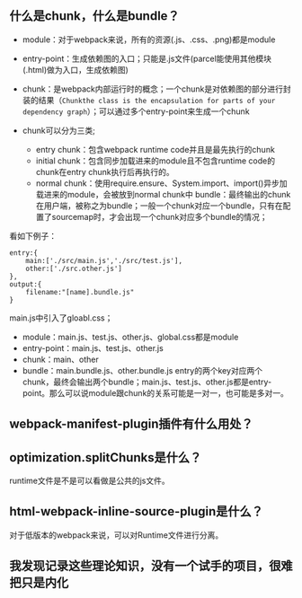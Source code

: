## 什么是chunk，什么是bundle？
- module：对于webpack来说，所有的资源(.js、.css、.png)都是module
- entry-point：生成依赖图的入口；只能是.js文件(parcel能使用其他模块(.html)做为入口，生成依赖图)
- chunk：是webpack内部运行时的概念；一个chunk是对依赖图的部分进行封装的结果（`Chunkthe class is the encapsulation for parts of your dependency graph`）；可以通过多个entry-point来生成一个chunk

- chunk可以分为三类;
    - entry chunk：包含webpack runtime code并且是最先执行的chunk
    - initial chunk：包含同步加载进来的module且不包含runtime code的chunk在entry chunk执行后再执行的。
    - normal chunk：使用require.ensure、System.import、import()异步加载进来的module，会被放到normal chunk中
bundle：最终输出的chunk在用户端，被称之为bundle；一般一个chunk对应一个bundle，只有在配置了sourcemap时，才会出现一个chunk对应多个bundle的情况；

看如下例子：
```
entry:{
    main:['./src/main.js','./src/test.js'],
    other:['./src.other.js']
},
output:{
    filename:"[name].bundle.js"
}
```

main.js中引入了gloabl.css；

- module：main.js、test.js、other.js、global.css都是module
- entry-point：main.js、test.js、other.js
- chunk：main、other
- bundle：main.bundle.js、other.bundle.js
entry的两个key对应两个chunk，最终会输出两个bundle；main.js、test.js、other.js都是entry-point。那么可以说module跟chunk的关系可能是一对一，也可能是多对一。


## webpack-manifest-plugin插件有什么用处？



## optimization.splitChunks是什么？

runtime文件是不是可以看做是公共的js文件。

## html-webpack-inline-source-plugin是什么？
对于低版本的webpack来说，可以对Runtime文件进行分离。


## 我发现记录这些理论知识，没有一个试手的项目，很难把只是内化





